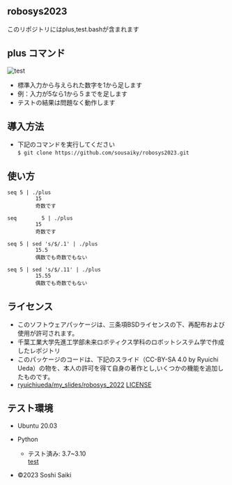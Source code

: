 ## robosys2023
このリポジトリにはplus,test.bashが含まれます  

## plus コマンド

![test](https://github.com/Sousaiky/robosys2023/actions/workflows/test.yml/badge.svg)  

* 標準入力から与えられた数字を1から足します    
* 例：入力が5なら1から５までを足します    
* テストの結果は問題なく動作します  

## 導入方法

* 下記のコマンドを実行してください  
` $ git clone https://github.com/sousaiky/robosys2023.git ` 

## 使い方

```
seq 5 | ./plus   
         15  
         奇数です

seq        5 | ./plus
         15
         奇数です  
  
seq 5 | sed 's/$/.1' | ./plus      
         15.5  
         偶数でも奇数でもない
  
seq 5 | sed 's/$/.11' | ./plus
         15.55
         偶数でも奇数でもない
```

## ライセンス

* このソフトウェアパッケージは、三条項BSDライセンスの下、再配布および使用が許可されます。
* 千葉工業大学先進工学部未来ロボティクス学科のロボットシステム学で作成したレポジトリ
* このパッケージのコードは、下記のスライド（CC-BY-SA 4.0 by Ryuichi Ueda）の物を、本人の許可を得て自身の著作とし,いくつかの機能を追加したものです。
* [ ryuichiueda/my_slides/robosys_2022](https://github.com/ryuichiueda/my_slides/blob/master/robosys_2022/lesson4.md)
[LICENSE](https://github.com/Sousaiky/robosys2023/blob/main/LICENSE)  

## テスト環境

* Ubuntu 20.03
* Python
  * テスト済み: 3.7~3.10  
[test](https://github.com/Sousaiky/robosys2023/blob/main/test.bash)  

* ©2023 Soshi Saiki
